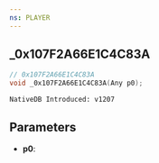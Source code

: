 ```yaml
---
ns: PLAYER
---
```

## _0x107F2A66E1C4C83A

```c
// 0x107F2A66E1C4C83A
void _0x107F2A66E1C4C83A(Any p0);
```

```
NativeDB Introduced: v1207
```

## Parameters
* **p0**:
